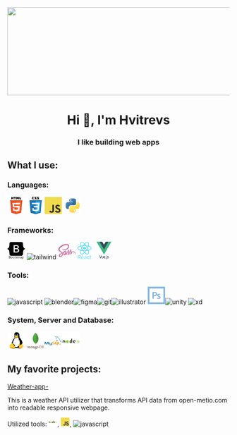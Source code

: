 <img align="center" src="" height = "200" width = "900" opacity="50%">
<h1 align="center">Hi 👋, I'm Hvitrevs</h1>
<h3 align="center">I like building web apps</h3>


<h2 align="left">What I use:</h2>

<h3 align="left"> Languages:</h3> 
<p align="left"><img src="https://raw.githubusercontent.com/devicons/devicon/master/icons/html5/html5-original-wordmark.svg" alt="html5" width="40" height="40"/> <img src="https://raw.githubusercontent.com/devicons/devicon/master/icons/css3/css3-original-wordmark.svg" alt="css3" width="40" height="40"/><img src="https://raw.githubusercontent.com/devicons/devicon/master/icons/javascript/javascript-original.svg" alt="javascript" width="40" height="40"/> <img src="https://raw.githubusercontent.com/devicons/devicon/master/icons/python/python-original.svg" alt="python" width="40" height="40"/> 
</p>

<h3 align="left"> Frameworks:</h3> 
<p align="left">  <img src="https://raw.githubusercontent.com/devicons/devicon/master/icons/bootstrap/bootstrap-plain-wordmark.svg" alt="bootstrap" width="40" height="40"/> <img src="https://www.vectorlogo.zone/logos/tailwindcss/tailwindcss-icon.svg" alt="tailwind" width="40" height="40"/> <img src="https://raw.githubusercontent.com/devicons/devicon/master/icons/sass/sass-original.svg" alt="sass" width="40" height="40"/><img src="https://raw.githubusercontent.com/devicons/devicon/master/icons/react/react-original-wordmark.svg" alt="react" width="40" height="40"/> <img src="https://raw.githubusercontent.com/devicons/devicon/master/icons/vuejs/vuejs-original-wordmark.svg" alt="vuejs" width="40" height="40"/>
</p>

<h3 align="left"> Tools:</h3> 
<p align="left"><img src="https://vitejs.dev/logo.svg" alt="javascript" width="40" height="40"/> <img src="https://download.blender.org/branding/community/blender_community_badge_white.svg" alt="blender" width="40" height="40"/><img src="https://www.vectorlogo.zone/logos/figma/figma-icon.svg" alt="figma" width="40" height="40"/><img src="https://www.vectorlogo.zone/logos/git-scm/git-scm-icon.svg" alt="git" width="40" height="40"/><img src="https://www.vectorlogo.zone/logos/adobe_illustrator/adobe_illustrator-icon.svg" alt="illustrator" width="40" height="40"/> <img src="https://raw.githubusercontent.com/devicons/devicon/master/icons/photoshop/photoshop-line.svg" alt="photoshop" width="40" height="40"/><img src="https://www.vectorlogo.zone/logos/unity3d/unity3d-icon.svg" alt="unity" width="40" height="40"/> <img src="https://cdn.worldvectorlogo.com/logos/adobe-xd.svg" alt="xd" width="40" height="40"/>
</p>

<h3 align="left"> System, Server and Database:</h3> 
<p align="left"><img src="https://raw.githubusercontent.com/devicons/devicon/master/icons/linux/linux-original.svg" alt="linux" width="40" height="40"/> <img src="https://raw.githubusercontent.com/devicons/devicon/master/icons/mongodb/mongodb-original-wordmark.svg" alt="mongodb" width="40" height="40"/><img src="https://raw.githubusercontent.com/devicons/devicon/master/icons/mysql/mysql-original-wordmark.svg" alt="mysql" width="40" height="40"/><img src="https://raw.githubusercontent.com/devicons/devicon/master/icons/nodejs/nodejs-original-wordmark.svg" alt="nodejs" width="40" height="40"/>
</p>



<h2>My favorite projects: </h2> 

[Weather-app-](https://github.com/Hvitrevs/Weather-app-)

 
<p>This is a weather API utilizer that transforms API data from open-metio.com into readable responsive webpage.
  
Utilized tools: <img src="https://raw.githubusercontent.com/devicons/devicon/master/icons/nodejs/nodejs-original-wordmark.svg" alt="nodejs" width="20" height="20"/>, <img src="https://raw.githubusercontent.com/devicons/devicon/master/icons/javascript/javascript-original.svg" alt="javascript" width="20" height="20"/>, <img src="https://vitejs.dev/logo.svg" alt="javascript" width="20" height="20"/>


</p>




